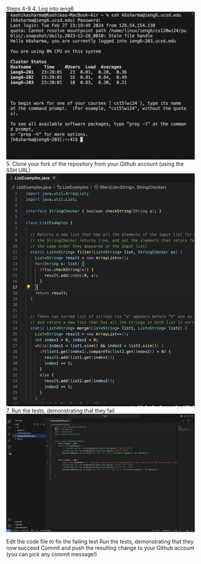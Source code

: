 Steps 4-9
4. Log into ieng6
![Image](StepFour.png)
<br>
5. Clone your fork of the repository from your Github account (using the SSH URL)
![Image](StepFive.png)
<br>
7. Run the tests, demonstrating that they fail
![Image](StepSix.png)

Edit the code file to fix the failing test
Run the tests, demonstrating that they now succeed
Commit and push the resulting change to your Github account (you can pick any commit message!)



